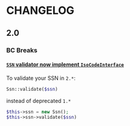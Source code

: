 # CHANGELOG

## 2.0

### BC Breaks

#### [`SSN` validator now implement `IsoCodeInterface`](https://github.com/ronanguilloux/IsoCodes/pull/73)

To validate your SSN in `2.*`:

```php
Ssn::validate($ssn)
```

instead of deprecated `1.*`

```php
$this->ssn = new Ssn();
$this->ssn->validate($ssn)
```